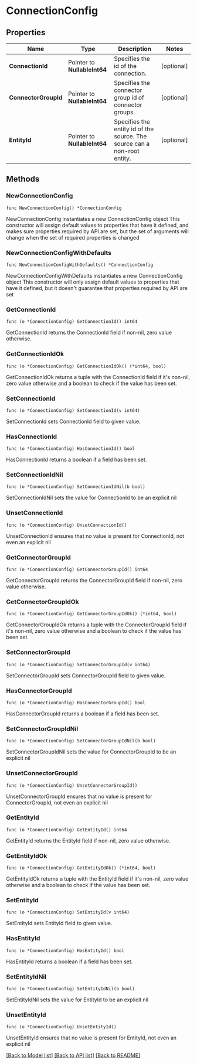 # ConnectionConfig

## Properties

Name | Type | Description | Notes
------------ | ------------- | ------------- | -------------
**ConnectionId** | Pointer to **NullableInt64** | Specifies the id of the connection. | [optional] 
**ConnectorGroupId** | Pointer to **NullableInt64** | Specifies the connector group id of connector groups. | [optional] 
**EntityId** | Pointer to **NullableInt64** | Specifies the entity id of the source. The source can a non-root entity. | [optional] 

## Methods

### NewConnectionConfig

`func NewConnectionConfig() *ConnectionConfig`

NewConnectionConfig instantiates a new ConnectionConfig object
This constructor will assign default values to properties that have it defined,
and makes sure properties required by API are set, but the set of arguments
will change when the set of required properties is changed

### NewConnectionConfigWithDefaults

`func NewConnectionConfigWithDefaults() *ConnectionConfig`

NewConnectionConfigWithDefaults instantiates a new ConnectionConfig object
This constructor will only assign default values to properties that have it defined,
but it doesn't guarantee that properties required by API are set

### GetConnectionId

`func (o *ConnectionConfig) GetConnectionId() int64`

GetConnectionId returns the ConnectionId field if non-nil, zero value otherwise.

### GetConnectionIdOk

`func (o *ConnectionConfig) GetConnectionIdOk() (*int64, bool)`

GetConnectionIdOk returns a tuple with the ConnectionId field if it's non-nil, zero value otherwise
and a boolean to check if the value has been set.

### SetConnectionId

`func (o *ConnectionConfig) SetConnectionId(v int64)`

SetConnectionId sets ConnectionId field to given value.

### HasConnectionId

`func (o *ConnectionConfig) HasConnectionId() bool`

HasConnectionId returns a boolean if a field has been set.

### SetConnectionIdNil

`func (o *ConnectionConfig) SetConnectionIdNil(b bool)`

 SetConnectionIdNil sets the value for ConnectionId to be an explicit nil

### UnsetConnectionId
`func (o *ConnectionConfig) UnsetConnectionId()`

UnsetConnectionId ensures that no value is present for ConnectionId, not even an explicit nil
### GetConnectorGroupId

`func (o *ConnectionConfig) GetConnectorGroupId() int64`

GetConnectorGroupId returns the ConnectorGroupId field if non-nil, zero value otherwise.

### GetConnectorGroupIdOk

`func (o *ConnectionConfig) GetConnectorGroupIdOk() (*int64, bool)`

GetConnectorGroupIdOk returns a tuple with the ConnectorGroupId field if it's non-nil, zero value otherwise
and a boolean to check if the value has been set.

### SetConnectorGroupId

`func (o *ConnectionConfig) SetConnectorGroupId(v int64)`

SetConnectorGroupId sets ConnectorGroupId field to given value.

### HasConnectorGroupId

`func (o *ConnectionConfig) HasConnectorGroupId() bool`

HasConnectorGroupId returns a boolean if a field has been set.

### SetConnectorGroupIdNil

`func (o *ConnectionConfig) SetConnectorGroupIdNil(b bool)`

 SetConnectorGroupIdNil sets the value for ConnectorGroupId to be an explicit nil

### UnsetConnectorGroupId
`func (o *ConnectionConfig) UnsetConnectorGroupId()`

UnsetConnectorGroupId ensures that no value is present for ConnectorGroupId, not even an explicit nil
### GetEntityId

`func (o *ConnectionConfig) GetEntityId() int64`

GetEntityId returns the EntityId field if non-nil, zero value otherwise.

### GetEntityIdOk

`func (o *ConnectionConfig) GetEntityIdOk() (*int64, bool)`

GetEntityIdOk returns a tuple with the EntityId field if it's non-nil, zero value otherwise
and a boolean to check if the value has been set.

### SetEntityId

`func (o *ConnectionConfig) SetEntityId(v int64)`

SetEntityId sets EntityId field to given value.

### HasEntityId

`func (o *ConnectionConfig) HasEntityId() bool`

HasEntityId returns a boolean if a field has been set.

### SetEntityIdNil

`func (o *ConnectionConfig) SetEntityIdNil(b bool)`

 SetEntityIdNil sets the value for EntityId to be an explicit nil

### UnsetEntityId
`func (o *ConnectionConfig) UnsetEntityId()`

UnsetEntityId ensures that no value is present for EntityId, not even an explicit nil

[[Back to Model list]](../README.md#documentation-for-models) [[Back to API list]](../README.md#documentation-for-api-endpoints) [[Back to README]](../README.md)


